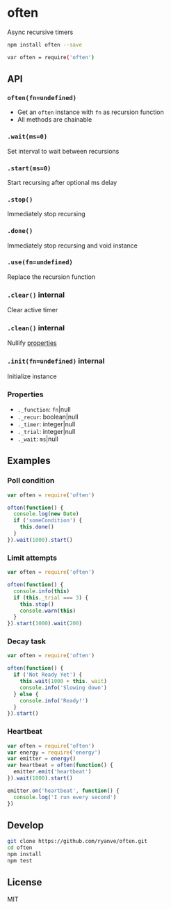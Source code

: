 # often
Async recursive timers

```sh
npm install often --save
```

```sh
var often = require('often')
```

## API
### `often(fn=undefined)`
- Get an `often` instance with `fn` as recursion function
- All methods are chainable

### `.wait(ms=0)`
Set interval to wait between recursions

### `.start(ms=0)`
Start recursing after optional ms delay

### `.stop()`
Immediately stop recursing

### `.done()`
Immediately stop recursing and void instance

### `.use(fn=undefined)`
Replace the recursion function

### `.clear()` **internal**
Clear active timer

### `.clean()` **internal**
Nullify [properties](#properties)

### `.init(fn=undefined)` **internal**
Initialize instance

### Properties
- `._function`: `fn`|null
- `._recur`: boolean|null
- `._timer`: integer|null
- `._trial`: integer|null
- `._wait`: `ms`|null

## Examples
### Poll condition
```js
var often = require('often')

often(function() {
  console.log(new Date)
  if ('someCondition') {
    this.done()
  }
}).wait(1000).start()
```

### Limit attempts
```js
var often = require('often')

often(function() {
  console.info(this)
  if (this._trial === 3) {
    this.stop()
    console.warn(this)
  }
}).start(1000).wait(200)
```

### Decay task
```js
var often = require('often')

often(function() {
  if ('Not Ready Yet') {
    this.wait(1000 + this._wait)
    console.info('Slowing down')
  } else {
    console.info('Ready!')
  }
}).start()
```

### Heartbeat
```js
var often = require('often')
var energy = require('energy')
var emitter = energy()
var heartbeat = often(function() {
  emitter.emit('heartbeat')
}).wait(1000).start()

emitter.on('heartbeat', function() {
  console.log('I run every second')
})
```

## Develop
```sh
git clone https://github.com/ryanve/often.git
cd often
npm install
npm test
```

## License
MIT
